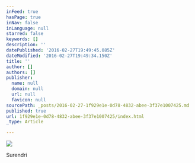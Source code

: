 ```yaml
---
inFeed: true
hasPage: true
inNav: false
inLanguage: null
starred: false
keywords: []
description: ''
datePublished: '2016-02-27T19:49:45.085Z'
dateModified: '2016-02-27T19:49:34.150Z'
title: ''
author: []
authors: []
publisher:
  name: null
  domain: null
  url: null
  favicon: null
sourcePath: _posts/2016-02-27-1f929e1e-0d78-4832-abee-3f37e1007425.md
published: true
url: 1f929e1e-0d78-4832-abee-3f37e1007425/index.html
_type: Article

---
```

![](https://the-grid-user-content.s3-us-west-2.amazonaws.com/484362ce-8e71-4e1c-98ed-e30b59a1118d.png)

Surendri